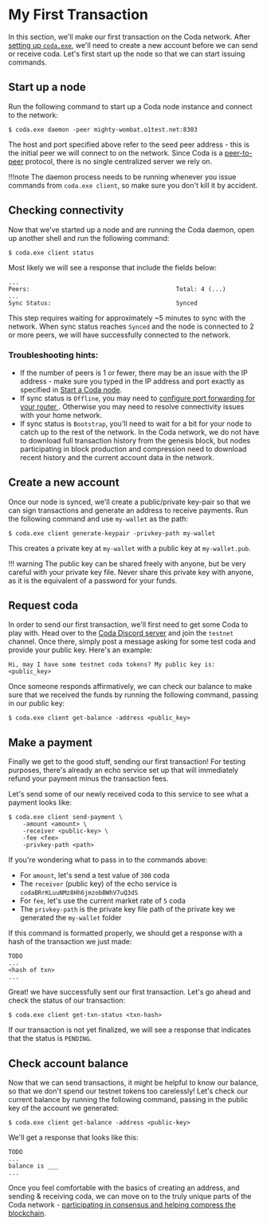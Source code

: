 # My First Transaction

In this section, we'll make our first transaction on the Coda network. After [setting up `coda.exe`](../getting-started), we'll need to create a new account before we can send or receive coda. Let's first start up the node so that we can start issuing commands.

## Start up a node

Run the following command to start up a Coda node instance and connect to the network:

    $ coda.exe daemon -peer mighty-wombat.o1test.net:8303

The host and port specified above refer to the seed peer address - this is the initial peer we will connect to on the network. Since Coda is a [peer-to-peer](../glossary/#peer-to-peer) protocol, there is no single centralized server we rely on. 

!!!note
    The daemon process needs to be running whenever you issue commands from `coda.exe client`, so make sure you don't kill it by accident.

## Checking connectivity

Now that we've started up a node and are running the Coda daemon, open up another shell and run the following command:

    $ coda.exe client status

Most likely we will see a response that include the fields below:

    ...
    Peers:                                         Total: 4 (...)
    ...
    Sync Status:                                   Synced

This step requires waiting for approximately ~5 minutes to sync with the network. When sync status reaches `Synced` and the node is connected to 2 or more peers, we will have successfully connected to the network.

### Troubleshooting hints:

- If the number of peers is 1 or fewer, there may be an issue with the IP address - make sure you typed in the IP address and port exactly as specified in [Start a Coda node](#start-a-coda-node).
- If sync status is `Offline`, you may need to [configure port forwarding for your router ](/docs/getting-started/#port-forwarding). Otherwise you may need to resolve connectivity issues with your home network.
- If sync status is `Bootstrap`, you'll need to wait for a bit for your node to catch up to the rest of the network. In the Coda network, we do not have to download full transaction history from the genesis block, but nodes participating in block production and compression need to download recent history and the current account data in the network.

## Create a new account

Once our node is synced, we'll create a public/private key-pair so that we can sign transactions and generate an address to receive payments. Run the following command and use `my-wallet` as the path:

    $ coda.exe client generate-keypair -privkey-path my-wallet

This creates a private key at `my-wallet` with a public key at `my-wallet.pub`.

!!! warning
    The public key can be shared freely with anyone, but be very careful with your private key file. Never share this private key with anyone, as it is the equivalent of a password for your funds.

## Request coda

In order to send our first transaction, we'll first need to get some Coda to play with. Head over to the [Coda Discord server](https://discord.gg/ShKhA7J) and join the `testnet` channel. Once there, simply post a message asking for some test coda and provide your public key. Here's an example:

    Hi, may I have some testnet coda tokens? My public key is: <public_key>

Once someone responds affirmatively, we can check our balance to make sure that we received the funds by running the following command, passing in our public key:

    $ coda.exe client get-balance -address <public_key>

## Make a payment

Finally we get to the good stuff, sending our first transaction! For testing purposes, there's already an echo service set up that will immediately refund your payment minus the transaction fees.

Let's send some of our newly received coda to this service to see what a payment looks like:

    $ coda.exe client send-payment \
        -amount <amount> \
        -receiver <public-key> \
        -fee <fee>
        -privkey-path <path>

If you're wondering what to pass in to the commands above:

- For `amount`, let's send a test value of `300` coda
- The `receiver` (public key) of the echo service is `codaBRrKLuuNMz8Hh6jmzobBWhV7uQ3dS`
- For `fee`, let's use the current market rate of `5` coda
- The `privkey-path` is the private key file path of the private key we generated the `my-wallet` folder

If this command is formatted properly, we should get a response with a hash of the transaction we just made:

    TODO
    ...
    <hash of txn>
    ...

Great! we have successfully sent our first transaction. Let's go ahead and check the status of our transaction:

    $ coda.exe client get-txn-status <txn-hash>

If our transaction is not yet finalized, we will see a response that indicates that the status is `PENDING`.

## Check account balance

Now that we can send transactions, it might be helpful to know our balance, so that we don't spend our testnet tokens too carelessly! Let's check our current balance by running the following command, passing in the public key of the account we generated:

    $ coda.exe client get-balance -address <public-key>

We'll get a response that looks like this:

    TODO
    ...
    balance is ___
    ...

Once you feel comfortable with the basics of creating an address, and sending & receiving coda, we can move on to the truly unique parts of the Coda network - [participating in consensus and helping compress the blockchain](/docs/node-operator).
